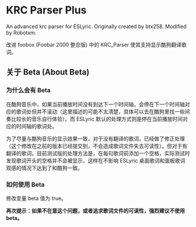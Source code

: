 # KRC Parser Plus
An advanced krc parser for ESLyric. Originally created by btx258. Modified by Robotxm.

改进 foobox (Foobar 2000 整合版) 中的 KRC_Parser 使其支持显示酷狗翻译歌词。

## 关于 Beta (About Beta)

### 为什么会有 Beta

在酷狗音乐中，如果当前播放时间没有到达下一个时间轴，会停在下一个时间轴对应的歌词处但并不滚动（这里描述的可能不太清楚，具体可以去在酷狗里找一些间奏比较长的音乐自行体验）。而 ESLyric 默认的处理方式则是停在当前播放时间对应的时间轴的歌词处。

为了尽量与酷狗音乐的显示效果一致，对于没有翻译的歌词，已经做了修正处理（这个修改在之前的版本已经提交到，不会造成歌词文件失去可读性）。但对于有翻译的歌词，目前测试版的处理方法是，在每句歌词前添加一个空格，实际测试时发现歌词开头的空格并不会被显示，这样在不影响 ESLyric 桌面歌词和面板歌词观感的情况下达到了和酷狗一致。

### 如何使用 Beta

修改变量 beta 值为 true。

**再次提示：如果不在意这个问题，或者追求歌词文件的可读性，强烈建议不使用 beta。**
